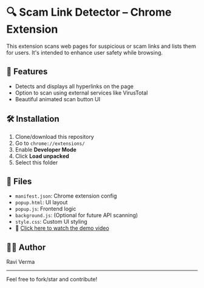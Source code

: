 # 🔍 Scam Link Detector – Chrome Extension

This extension scans web pages for suspicious or scam links and lists them for users. It's intended to enhance user safety while browsing.

## 🚀 Features

- Detects and displays all hyperlinks on the page
- Option to scan using external services like VirusTotal
- Beautiful animated scan button UI

## 🛠️ Installation

1. Clone/download this repository
2. Go to `chrome://extensions/`
3. Enable **Developer Mode**
4. Click **Load unpacked**
5. Select this folder

## 📁 Files

- `manifest.json`: Chrome extension config
- `popup.html`: UI layout
- `popup.js`: Frontend logic
- `background.js`: (Optional for future API scanning)
- `style.css`: Custom UI styling
- 🎥 [Click here to watch the demo video](https://github.com/raviverma0811/scam-link-detector/blob/main/demo.mp4)



## 🙋‍♂️ Author

Ravi Verma

---

Feel free to fork/star and contribute!

